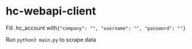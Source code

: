 # hc-webapi-client

Fill .hc_account with`{"company": "", "username": "", "password": ""}`

Run `python3 main.py` to scrape data

